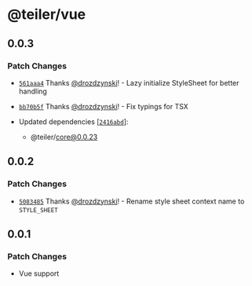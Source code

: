# @teiler/vue

## 0.0.3

### Patch Changes

- [`561aaa4`](https://github.com/nerdslabs/teiler/commit/561aaa4b1ffaba4264551501adcdd01655b108eb) Thanks [@drozdzynski](https://github.com/drozdzynski)! - Lazy initialize StyleSheet for better handling

- [`bb70b5f`](https://github.com/nerdslabs/teiler/commit/bb70b5f6a376b67c4d8e0fea7bcf8fbe3f2ae4b7) Thanks [@drozdzynski](https://github.com/drozdzynski)! - Fix typings for TSX

- Updated dependencies [[`2416abd`](https://github.com/nerdslabs/teiler/commit/2416abd6e7c91ca77c4d27f3541588eadd795dd4)]:
  - @teiler/core@0.0.23

## 0.0.2

### Patch Changes

- [`5083485`](https://github.com/nerdslabs/teiler/commit/508348594b2dacbd62942e600e7b782257dcbf5b) Thanks [@drozdzynski](https://github.com/drozdzynski)! - Rename style sheet context name to `STYLE_SHEET`

## 0.0.1

### Patch Changes

- Vue support

